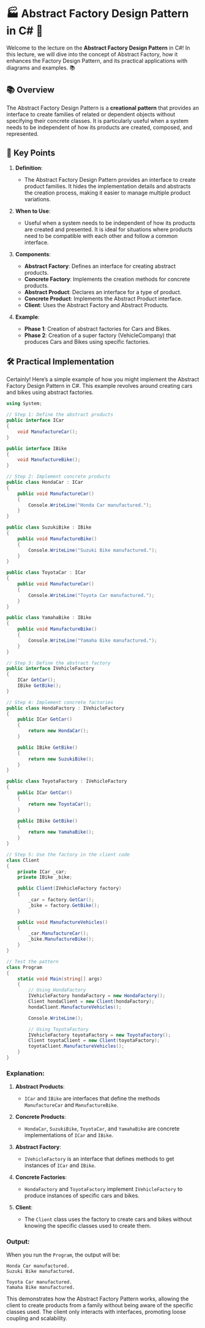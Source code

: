 
# 🏭 Abstract Factory Design Pattern in C# 🚀

Welcome to the lecture on the **Abstract Factory Design Pattern** in C#! In this lecture, we will dive into the concept of Abstract Factory, how it enhances the Factory Design Pattern, and its practical applications with diagrams and examples. 📚

## 📚 Overview

The Abstract Factory Design Pattern is a **creational pattern** that provides an interface to create families of related or dependent objects without specifying their concrete classes. It is particularly useful when a system needs to be independent of how its products are created, composed, and represented.

## 📖 Key Points

1. **Definition**:
   - The Abstract Factory Design Pattern provides an interface to create product families. It hides the implementation details and abstracts the creation process, making it easier to manage multiple product variations.

2. **When to Use**:
   - Useful when a system needs to be independent of how its products are created and presented. It is ideal for situations where products need to be compatible with each other and follow a common interface.

3. **Components**:
   - **Abstract Factory**: Defines an interface for creating abstract products.
   - **Concrete Factory**: Implements the creation methods for concrete products.
   - **Abstract Product**: Declares an interface for a type of product.
   - **Concrete Product**: Implements the Abstract Product interface.
   - **Client**: Uses the Abstract Factory and Abstract Products.

4. **Example**:
   - **Phase 1**: Creation of abstract factories for Cars and Bikes.
   - **Phase 2**: Creation of a super factory (VehicleCompany) that produces Cars and Bikes using specific factories.

## 🛠️ Practical Implementation

Certainly! Here’s a simple example of how you might implement the Abstract Factory Design Pattern in C#. This example revolves around creating cars and bikes using abstract factories.

```csharp
using System;

// Step 1: Define the abstract products
public interface ICar
{
    void ManufactureCar();
}

public interface IBike
{
    void ManufactureBike();
}

// Step 2: Implement concrete products
public class HondaCar : ICar
{
    public void ManufactureCar()
    {
        Console.WriteLine("Honda Car manufactured.");
    }
}

public class SuzukiBike : IBike
{
    public void ManufactureBike()
    {
        Console.WriteLine("Suzuki Bike manufactured.");
    }
}

public class ToyotaCar : ICar
{
    public void ManufactureCar()
    {
        Console.WriteLine("Toyota Car manufactured.");
    }
}

public class YamahaBike : IBike
{
    public void ManufactureBike()
    {
        Console.WriteLine("Yamaha Bike manufactured.");
    }
}

// Step 3: Define the abstract factory
public interface IVehicleFactory
{
    ICar GetCar();
    IBike GetBike();
}

// Step 4: Implement concrete factories
public class HondaFactory : IVehicleFactory
{
    public ICar GetCar()
    {
        return new HondaCar();
    }

    public IBike GetBike()
    {
        return new SuzukiBike();
    }
}

public class ToyotaFactory : IVehicleFactory
{
    public ICar GetCar()
    {
        return new ToyotaCar();
    }

    public IBike GetBike()
    {
        return new YamahaBike();
    }
}

// Step 5: Use the factory in the client code
class Client
{
    private ICar _car;
    private IBike _bike;

    public Client(IVehicleFactory factory)
    {
        _car = factory.GetCar();
        _bike = factory.GetBike();
    }

    public void ManufactureVehicles()
    {
        _car.ManufactureCar();
        _bike.ManufactureBike();
    }
}

// Test the pattern
class Program
{
    static void Main(string[] args)
    {
        // Using HondaFactory
        IVehicleFactory hondaFactory = new HondaFactory();
        Client hondaClient = new Client(hondaFactory);
        hondaClient.ManufactureVehicles();

        Console.WriteLine();

        // Using ToyotaFactory
        IVehicleFactory toyotaFactory = new ToyotaFactory();
        Client toyotaClient = new Client(toyotaFactory);
        toyotaClient.ManufactureVehicles();
    }
}
```

### Explanation:

1. **Abstract Products**:
   - `ICar` and `IBike` are interfaces that define the methods `ManufactureCar` and `ManufactureBike`.
   
2. **Concrete Products**:
   - `HondaCar`, `SuzukiBike`, `ToyotaCar`, and `YamahaBike` are concrete implementations of `ICar` and `IBike`.

3. **Abstract Factory**:
   - `IVehicleFactory` is an interface that defines methods to get instances of `ICar` and `IBike`.

4. **Concrete Factories**:
   - `HondaFactory` and `ToyotaFactory` implement `IVehicleFactory` to produce instances of specific cars and bikes.

5. **Client**:
   - The `Client` class uses the factory to create cars and bikes without knowing the specific classes used to create them.

### Output:

When you run the `Program`, the output will be:

```plaintext
Honda Car manufactured.
Suzuki Bike manufactured.

Toyota Car manufactured.
Yamaha Bike manufactured.
```

This demonstrates how the Abstract Factory Pattern works, allowing the client to create products from a family without being aware of the specific classes used. The client only interacts with interfaces, promoting loose coupling and scalability.

